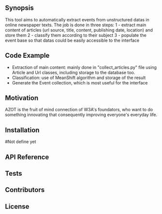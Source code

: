 ## Synopsis

This tool aims to automatically extract events from unstructured datas in online newspaper texts.
The job is done in three steps:
1 - extract main content of articles (url source, title, content, publishing date, location) and store them
2 - classify them according to their subject
3 - populate the event base so that datas could be easily accessible to the interface

## Code Example

- Extraction of main content: mainly done in "collect_articles.py" file using Article and Url classes, including storage to the database too.
- Classification: use of MeanShift algorithm and storage of the result
- Generate the Event collection, which is most useful for the interface

## Motivation

AZOT is the fruit of mind connection of W3A's foundators, who want to do something innovating that consequently improving everyone's everyday life.

## Installation

#Not define yet

## API Reference

## Tests

## Contributors

## License

